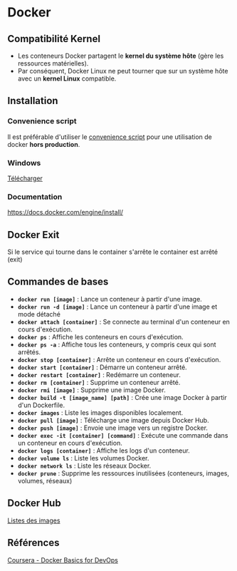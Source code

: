 # Docker  

## Compatibilité Kernel  

- Les conteneurs Docker partagent le **kernel du système hôte** (gère les ressources matérielles).  
- Par conséquent, Docker Linux ne peut tourner que sur un système hôte avec un **kernel Linux** compatible.  
## Installation  
### Convenience script
Il est préférable d'utiliser le [convenience script](https://get.docker.com/?_gl=1*1wpfmkm*_ga*MTgzODY3NDQ4My4xNzM0NjE4ODQx*_ga_XJWPQMJYHQ*MTczNDYxODg0MC4xLjEuMTczNDYxODg0NS41NS4wLjA.) pour une utilisation de docker **hors production**.  
### Windows
[Télécharger](https://www.docker.com/products/docker-desktop/)
### Documentation
https://docs.docker.com/engine/install/  

## Docker Exit  
Si le service qui tourne dans le container s'arrête le container est arrêté (exit)
## Commandes de bases  

- **`docker run [image]`** : Lance un conteneur à partir d'une image.  
- **`docker run -d [image]`** : Lance un conteneur à partir d'une image et mode détaché
- **`docker attach [container]`** : Se connecte au terminal d'un conteneur en cours d'exécution.
- **`docker ps`** : Affiche les conteneurs en cours d'exécution.  
- **`docker ps -a`** : Affiche tous les conteneurs, y compris ceux qui sont arrêtés.  
- **`docker stop [container]`** : Arrête un conteneur en cours d'exécution.  
- **`docker start [container]`** : Démarre un conteneur arrêté.  
- **`docker restart [container]`** : Redémarre un conteneur.  
- **`docker rm [container]`** : Supprime un conteneur arrêté.  
- **`docker rmi [image]`** : Supprime une image Docker.  
- **`docker build -t [image_name] [path]`** : Crée une image Docker à partir d'un Dockerfile.  
- **`docker images`** : Liste les images disponibles localement.  
- **`docker pull [image]`** : Télécharge une image depuis Docker Hub.  
- **`docker push [image]`** : Envoie une image vers un registre Docker.  
- **`docker exec -it [container] [command]`** : Exécute une commande dans un conteneur en cours d'exécution.  
- **`docker logs [container]`** : Affiche les logs d'un conteneur.  
- **`docker volume ls`** : Liste les volumes Docker.  
- **`docker network ls`** : Liste les réseaux Docker.  
- **`docker prune`** : Supprime les ressources inutilisées (conteneurs, images, volumes, réseaux)  
## Docker Hub  
[Listes des images](https://hub.docker.com/)  

## Références  
[Coursera - Docker Basics for DevOps](https://www.coursera.org/learn/docker-basics-for-devops)  